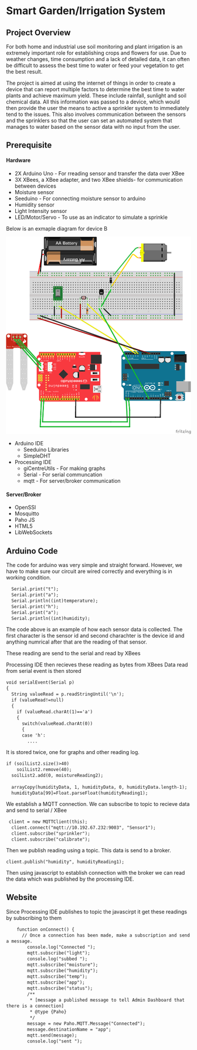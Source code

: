 # Smart Garden/Irrigation System

## Project Overview
For both home and industrial use soil monitoring and plant irrigation is an extremely important role for establishing crops and flowers for use. Due to weather changes, time consumption and a lack of detailed data, it can often be difficult to assess the best time to water or feed your vegetation to get the best result. 

The project is aimed at using the internet of things in order to create a device that can report multiple factors to determine the best time to water plants and achieve maximum yield. These include rainfall, sunlight and soil chemical data. All this information was passed to a device, which would then provide the user the means to active a sprinkler system to immediately tend to the issues. This also involves communication between the sensors and the sprinklers so that the user can set an automated system that manages to water based on the sensor data with no input from the user.

## Prerequisite
#### Hardware
* 2X Arduino Uno - For rreading sensor and transfer the data over XBee
* 3X XBees, a XBee adapter, and two XBee shields- for communication between devices
* Moisture sensor
* Seeduino - For connecting moisture sensor to arduino
* Humidity sensor
* Light Intensity sensor
* LED/Motor/Servo - To use as an indicator to simulate a sprinkle

Below is an exmaple diagram for device B
 
![alt text](Assignment_bb.png "Arduino")

* Arduino IDE
	* Seeduino Libraries
    * SimpleDHT
* Processing IDE
	* giCentreUtils - For making graphs
	* Serial - For serial communcation
	* mqtt - For server/broker communication

#### Server/Broker
* OpenSSl
* Mosquitto
* Paho JS
* HTML5
* LibWebSockets

## Arduino Code
The code for arduino was very simple and straight forward. However, we have to make sure our circuit are wired correctly and everything is in working condition.
```
  Serial.print("t");
  Serial.print("a");  
  Serial.println((int)temperature);  
  Serial.print("h");  
  Serial.print("a");  
  Serial.println((int)humidity);
```
The code above is an example of how each sensor data is collected. The first character is the sensor id and second charachter is the device id and anything numrical after that are the reading of that sensor.

These reading are send to the serial and read by XBees

Processing IDE then recieves these reading as bytes from XBees
Data read from serial event is then stored
```
void serialEvent(Serial p)
{
  String valueRead = p.readStringUntil('\n');
  if (valueRead!=null)
  {
    if (valueRead.charAt(1)=='a')
    {
      switch(valueRead.charAt(0))
      {
      case 'h':
        ....
```     
It is stored twice, one for graphs and other reading log.
```
if (soilList2.size()>40)
    soilList2.remove(40);
  soilList2.add(0, moistureReading2);

  arrayCopy(humidityData, 1, humidityData, 0, humidityData.length-1);
  humidityData[99]=Float.parseFloat(humidityReading1);
```

We establish a MQTT connection. We can subscribe to topic to recieve data and send to serial / XBee

```
 client = new MQTTClient(this);
  client.connect("mqtt://10.192.67.232:9003", "Sensor1");
  client.subscribe("sprinkler");
  client.subscribe("calibrate");
```
Then we publish reading using a topic. This data is send to a broker.
```
client.publish("humidity", humidityReading1);
```
Then using javascript to establish connection with the broker we can read the data which was published by the processing IDE.

## Website
Since Processing IDE publishes to topic the javascirpt it get these readings by subscribing to them
```
 	function onConnect() {
	  // Once a connection has been made, make a subscription and send a message.
		console.log("Connected ");
		mqtt.subscribe("light");
		console.log("subbed ");
		mqtt.subscribe("moisture");
		mqtt.subscribe("humidity");
		mqtt.subscribe("temp");
		mqtt.subscribe("app");
		mqtt.subscribe("status");
		/**
		 * [message a published message to tell Admin Dashboard that there is a connection]
		 * @type {Paho}
		 */
		message = new Paho.MQTT.Message("Connected");
		message.destinationName = "app";
		mqtt.send(message);
		console.log("sent ");
```
